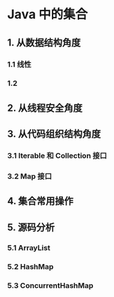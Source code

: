 # Java 中的集合
## 1. 从数据结构角度
### 1.1 线性
### 1.2 

## 2. 从线程安全角度

## 3. 从代码组织结构角度
### 3.1 Iterable 和 Collection 接口
### 3.2 Map 接口

## 4. 集合常用操作

## 5. 源码分析
### 5.1 ArrayList
### 5.2 HashMap
### 5.3 ConcurrentHashMap
